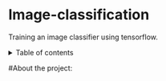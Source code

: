 # Image-classification

Training an image classifier using tensorflow.

<details>
  <summary>Table of contents</summary>
  
  1. ##About the project
  2. ##Getting started
  3. ##Usage
  4. ##Contact
  5. ##Acknowledgemnets
  
</details> 


#About the project:

